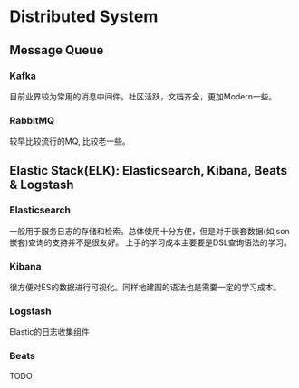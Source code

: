# Distributed System


## Message Queue

### Kafka
目前业界较为常用的消息中间件。社区活跃，文档齐全，更加Modern一些。

### RabbitMQ
较早比较流行的MQ, 比较老一些。

## Elastic Stack(ELK): Elasticsearch, Kibana, Beats & Logstash

### Elasticsearch
一般用于服务日志的存储和检索。总体使用十分方便，但是对于嵌套数据(如json嵌套)查询的支持并不是很友好。
上手的学习成本主要要是DSL查询语法的学习。

### Kibana
很方便对ES的数据进行可视化。同样地建图的语法也是需要一定的学习成本。

### Logstash
Elastic的日志收集组件

### Beats
TODO
